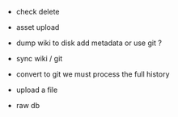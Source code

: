 - check delete
- asset upload

- dump wiki to disk
  add metadata or use git ?
- sync wiki / git
- convert to git
  we must process the full history
- upload a file
- raw db
